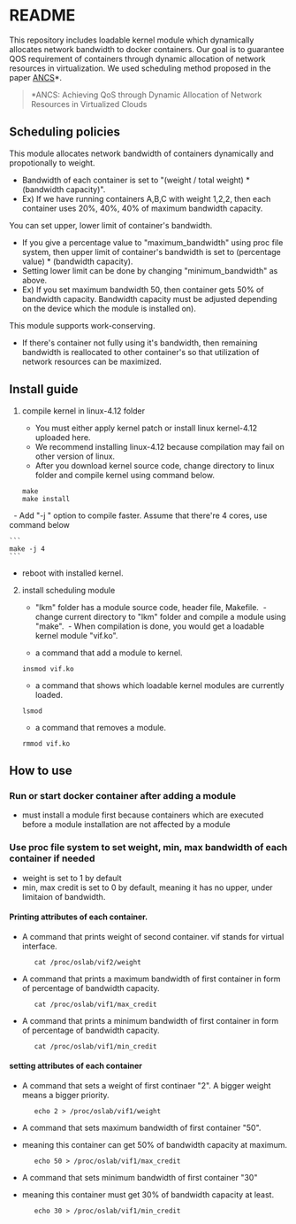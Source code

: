 # README

This repository includes loadable kernel module which dynamically allocates network bandwidth to docker containers. Our goal is to guarantee QOS requirement of containers through dynamic allocation of network resources in virtualization. We used scheduling method proposed in the paper [ANCS](https://www.hindawi.com/journals/sp/2016/4708195/abs/)*. 

> *ANCS: Achieving QoS through Dynamic Allocation of Network Resources in Virtualized Clouds


## Scheduling policies

This module allocates network bandwidth of containers dynamically and propotionally to weight. 
   - Bandwidth of each container is set to "(weight / total weight) * (bandwidth capacity)".
   - Ex) If we have running containers A,B,C with weight 1,2,2, then each container uses 20%, 40%, 40% of maximum bandwidth capacity.


You can set upper, lower limit of container's bandwidth.
   - If you give a percentage value to "maximum_bandwidth" using proc file system, then upper limit of container's bandwidth is set to (percentage value) * (bandwidth capacity).
   - Setting lower limit can be done by changing "minimum_bandwidth" as above.
   - Ex) If you set maximum bandwidth 50, then container gets 50% of bandwidth capacity. Bandwidth capacity must be adjusted depending on the device which the module is installed on).


This module supports work-conserving.
   - If there's container not fully using it's bandwidth, then remaining bandwidth is reallocated to other container's so that utilization of network resources can be maximized.

## Install guide

1. compile kernel in linux-4.12 folder
   - You must either apply kernel patch or install linux kernel-4.12 uploaded here. 
   - We recommend installing linux-4.12 because compilation may fail on other version of linux.
   - After you download kernel source code, change directory to linux folder and compile kernel using command below.
   	
	```		
	make
	make install
	```
	
	
   - Add "-j <number of cores>" option to compile faster. Assume that there're 4 cores, use command below
	
	```
	make -j 4
	```
	
	
   - reboot with installed kernel.



2. install scheduling module 
   
   - "lkm" folder has a module source code, header file, Makefile.
   - change current directory to "lkm" folder and compile a module using "make". 
   - When compilation is done, you would get a loadable kernel module "vif.ko".
   
   - a command that add a module to kernel.
	```
	insmod vif.ko
	```

   - a command that shows which loadable kernel modules are currently loaded.
	```
	lsmod
	```
	
   - a command that removes a module.
	```
	rmmod vif.ko
	```

## How to use 

### Run or start docker container after adding a module
   - must install a module first because containers which are executed before a module installation are not affected by a module

### Use proc file system to set weight, min, max bandwidth of each container if needed
   - weight is set to 1 by default
   - min, max credit is set to 0 by default, meaning it has no upper, under limitaion of bandwidth.
  
#### Printing attributes of each container.
  
   - A command that prints weight of second container. vif stands for virtual interface.

			cat /proc/oslab/vif2/weight		
	
   - A command that prints a maximum bandwidth of first container in form of  percentage of bandwidth capacity.

			cat /proc/oslab/vif1/max_credit		
	
   - A command that prints a minimum bandwidth of first container in form of  percentage of bandwidth capacity.
	
			cat /proc/oslab/vif1/min_credit		
	
	
#### setting attributes of each container
	
   - A command that sets a weight of first continaer "2". A bigger weight means a bigger priority.
	
			echo 2 > /proc/oslab/vif1/weight	
	
	
   - A command that sets maximum bandwidth of first container "50". 
   - meaning this container can get 50% of bandwidth capacity at maximum.
	
			echo 50 > /proc/oslab/vif1/max_credit 	
	
   - A command that sets minimum bandwidth of first container "30"
   - meaning this container must get 30% of bandwidth capacity at least.
	
			echo 30 > /proc/oslab/vif1/min_credit
	
